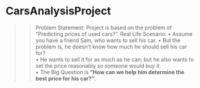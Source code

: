 # CarsAnalysisProject
>>Problem Statement:   Project is based on the problem of “Predicting prices of used cars?”. 
Real Life Scenario:
  • Assume you have a friend Sam, who wants to sell his car. 
  • But the problem is, he doesn’t know how much he should sell his car for?      
  • He wants to sell it for as much as he can; but he also wants to set the price reasonably so  someone would buy it.  
  • The Big Question is <b>“How can we help him determine the best price for his car?”</b>.
